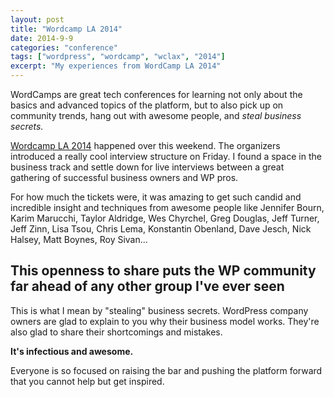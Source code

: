 ```yaml
---
layout: post
title: "Wordcamp LA 2014"
date: 2014-9-9
categories: "conference"
tags: ["wordpress", "wordcamp", "wclax", "2014"]
excerpt: "My experiences from WordCamp LA 2014"
---
```


WordCamps are great tech conferences for learning not only about the basics and advanced topics of the platform, but to also pick up on community trends, hang out with awesome people, and *steal business secrets.*

[Wordcamp LA 2014](2014.la.wordcamp.org) happened over this weekend. The organizers introduced a really cool
interview structure on Friday. I found a space in the business track and settle down for live interviews between a great gathering of successful business owners and WP pros.

For how much the tickets were, it was amazing to get such candid and incredible insight and techniques from awesome people like Jennifer Bourn, Karim Marucchi, Taylor Aldridge, Wes Chyrchel, Greg Douglas, Jeff Turner, Jeff Zinn, Lisa Tsou, Chris Lema, Konstantin Obenland, Dave Jesch, Nick Halsey, Matt Boynes, Roy Sivan...

## This openness to share puts the WP community far ahead of any other group I've ever seen

This is what I mean by "stealing" business secrets. WordPress company owners are glad to explain to you why their business model works. They're also glad to share their shortcomings and mistakes. 

**It's infectious and awesome.**

Everyone is so focused on raising the bar and pushing the platform forward that you cannot help but get inspired.

